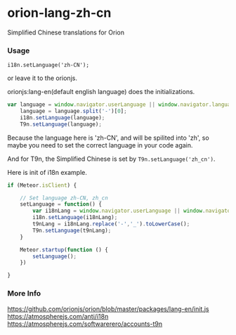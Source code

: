 # orion-lang-zh-cn

Simplified Chinese translations for Orion

### Usage
```
i18n.setLanguage('zh-CN');
```

or leave it to the orionjs.

orionjs:lang-en(default english language) does the initializations.

```js orion/packages/lang-en/init.js
var language = window.navigator.userLanguage || window.navigator.language;
    language = language.split('-')[0];
    i18n.setLanguage(language);
    T9n.setLanguage(language);
```

Because the language here is 'zh-CN', and will be spilited into 'zh',
so maybe you need to set the correct language in your code again.

And for T9n, the Simplified Chinese is set by `T9n.setLanguage('zh_cn')`.

Here is init of i18n example.

```js lib/config.js
if (Meteor.isClient) {

	// Set language zh-CN, zh_cn
	setLanguage = function() {
		var i18nLang = window.navigator.userLanguage || window.navigator.language;
		i18n.setLanguage(i18nLang);
		t9nLang = i18nLang.replace('-','_').toLowerCase();
		T9n.setLanguage(t9nLang);
	}

	Meteor.startup(function () {
		setLanguage();
	})

}
```

### More Info

https://github.com/orionjs/orion/blob/master/packages/lang-en/init.js
https://atmospherejs.com/anti/i18n
https://atmospherejs.com/softwarerero/accounts-t9n